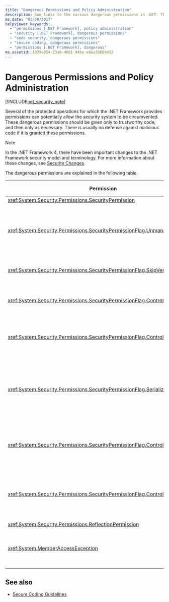 ```yaml
---
title: "Dangerous Permissions and Policy Administration"
description: See links to the various dangerous permissions in .NET. These permissions should be given only to trustworthy code, and only when necessary.
ms.date: "03/30/2017"
helpviewer_keywords: 
  - "permissions [.NET Framework], policy administration"
  - "security [.NET Framework], dangerous permissions"
  - "code security, dangerous permissions"
  - "secure coding, dangerous permissions"
  - "permissions [.NET Framework], dangerous"
ms.assetid: 1929e854-23a0-4bb1-94be-e8aa3b609e32
---
```

# Dangerous Permissions and Policy Administration

[!INCLUDE[net_security_note](../../../includes/net-security-note-md.md)]

Several of the protected operations for which the .NET Framework provides permissions can potentially allow the security system to be circumvented. These dangerous permissions should be given only to trustworthy code, and then only as necessary. There is usually no defense against malicious code if it is granted these permissions.  
  
> [!NOTE]
> In the .NET Framework 4, there have been important changes to the .NET Framework security model and terminology. For more information about these changes, see [Security Changes](https://docs.microsoft.com/previous-versions/dotnet/framework/security/security-changes).  
  
 The dangerous permissions are explained in the following table.  
  
|Permission|Potential risk|  
|----------------|--------------------|  
|<xref:System.Security.Permissions.SecurityPermission>||  
|<xref:System.Security.Permissions.SecurityPermissionFlag.UnmanagedCode>|Allows managed code to call into unmanaged code, which is often dangerous.|  
|<xref:System.Security.Permissions.SecurityPermissionFlag.SkipVerification>|Without verification, the code can do anything.|  
|<xref:System.Security.Permissions.SecurityPermissionFlag.ControlEvidence>|Invalidated evidence can fool security policy.|  
|<xref:System.Security.Permissions.SecurityPermissionFlag.ControlPolicy>|The ability to modify security policy can disable security.|  
|<xref:System.Security.Permissions.SecurityPermissionFlag.SerializationFormatter>|The use of serialization can circumvent accessibility mechanisms. For details, see [Security and Serialization](security-and-serialization.md).|  
|<xref:System.Security.Permissions.SecurityPermissionFlag.ControlPrincipal>|The ability to set the current principal can trick role-based security.|  
|<xref:System.Security.Permissions.SecurityPermissionFlag.ControlThread>|Manipulation of threads is dangerous because of the security state associated with threads.|  
|<xref:System.Security.Permissions.ReflectionPermission>||  
|<xref:System.MemberAccessException>|Can use private members to defeat accessibility mechanisms.|  
  
## See also

- [Secure Coding Guidelines](../../standard/security/secure-coding-guidelines.md)
